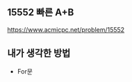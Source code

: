 ## 15552 빠른 A+B

<https://www.acmicpc.net/problem/15552>

## 내가 생각한 방법

<!-- ![이미지](./img.png) -->

- For문
